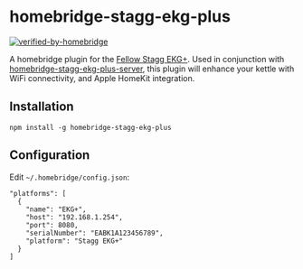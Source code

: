 # homebridge-stagg-ekg-plus
[![verified-by-homebridge](https://badgen.net/badge/homebridge/verified/purple)](https://github.com/homebridge/homebridge/wiki/Verified-Plugins)

A homebridge plugin for the [Fellow Stagg EKG+](https://fellowproducts.com/products/stagg-ekg-plus). Used in conjunction with [homebridge-stagg-ekg-plus-server](https://github.com/philscott-dev/homebridge-stagg-ekg-plus-server), this plugin will enhance your kettle with WiFi connectivity, and Apple HomeKit integration.

## Installation
```
npm install -g homebridge-stagg-ekg-plus
```

## Configuration
Edit `~/.homebridge/config.json`:
```
"platforms": [
  {
    "name": "EKG+",
    "host": "192.168.1.254",
    "port": 8080,
    "serialNumber": "EABK1A123456789",
    "platform": "Stagg EKG+"
  }
]
```